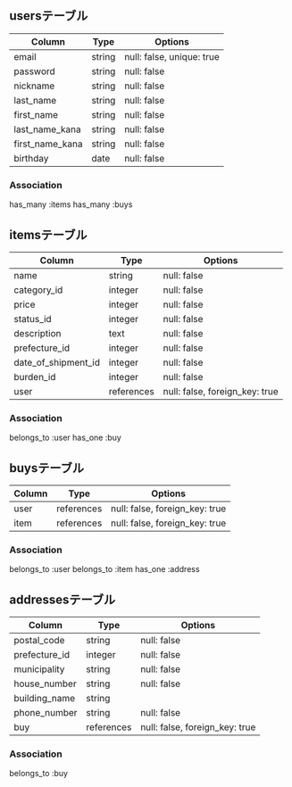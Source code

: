 ## usersテーブル

| Column          | Type     | Options                   |
| --------------- | -------- | ------------------------- |
| email           | string   | null: false, unique: true |
| password        | string   | null: false               |
| nickname        | string   | null: false               |
| last_name       | string   | null: false               |
| first_name      | string   | null: false               |
| last_name_kana  | string   | null: false               |
| first_name_kana | string   | null: false               |
| birthday        | date     | null: false               |

### Association
has_many :items
has_many :buys

## itemsテーブル

| Column              | Type       | Options                        |
| ------------------- | ---------- | ------------------------------ |
| name                | string     | null: false                    |
| category_id         | integer    | null: false                    |
| price               | integer    | null: false                    |
| status_id           | integer    | null: false                    |
| description         | text       | null: false                    |
| prefecture_id       | integer    | null: false                    |
| date_of_shipment_id | integer    | null: false                    |
| burden_id           | integer    | null: false                    |
| user                | references | null: false, foreign_key: true |

### Association
belongs_to :user
has_one    :buy

## buysテーブル

| Column  | Type       | Options                        |
| ------- | ---------- | ------------------------------ |
| user    | references | null: false, foreign_key: true |
| item    | references | null: false, foreign_key: true |

### Association
belongs_to :user
belongs_to :item
has_one    :address

## addressesテーブル

| Column        | Type       | Options                        |
| ------------- | ---------- | ------------------------------ |
| postal_code   | string     | null: false                    |
| prefecture_id | integer    | null: false                    |
| municipality  | string     | null: false                    |
| house_number  | string     | null: false                    |
| building_name | string     |                                |
| phone_number  | string     | null: false                    |
| buy           | references | null: false, foreign_key: true |

### Association
belongs_to :buy
